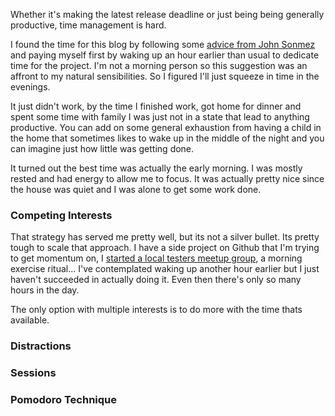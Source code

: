 
Whether it's making the latest release deadline or just being being generally productive, time management is hard.  

I found the time for this blog by following some [advice from John Sonmez](https://twitter.com/jsonmez/status/659052192045862912) and paying myself first by waking up an  hour earlier than usual to dedicate time for the project. I'm not a morning person so this suggestion was an affront to my natural sensibilities. So I figured I'll just squeeze in time in the evenings. 

It just didn't work, by the time I finished work, got home for dinner and spent some time with family I was just not in a state that lead to anything productive. You can add on some general exhaustion from having a child in the home that sometimes likes to wake up in the middle of the night and you can imagine just how little was getting done. 

It turned out the best time was actually the early morning. I was mostly rested and had energy to allow me to focus. It was actually pretty nice since the house was quiet and I was alone to get some work done. 

### Competing Interests

That strategy has served me pretty well, but its not a silver bullet. Its pretty tough to scale that approach. I have a side project on Github that I'm trying to get momentum on, I [started a local testers meetup group](), a morning exercise ritual... I've contemplated waking up another hour earlier but I just haven't succeeded in actually doing it. Even then there's only so many hours in the day.

The only option with multiple interests is to do more with the time thats available. 


### Distractions

### Sessions

### Pomodoro Technique

